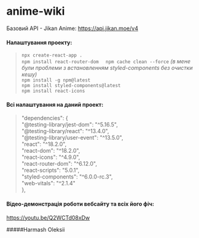 
# anime-wiki

Базовий API - Jikan Anime: https://api.jikan.moe/v4

#### Налаштування проекту:  
>`npx create-react-app .`  
>`npm install react-router-dom  `
>`npm cache clean --force` _(в мене були проблеми з встановленням styled-components без очистки кешу)_  
>`npm install -g npm@latest`  
>`npm install styled-components@latest`   
>`npm install react-icons`  

#### Всі налаштування на даний проект:
>"dependencies": {  
    "@testing-library/jest-dom": "^5.16.5",  
    "@testing-library/react": "^13.4.0",  
    "@testing-library/user-event": "^13.5.0",  
    "react": "^18.2.0",  
    "react-dom": "^18.2.0",  
    "react-icons": "^4.9.0",  
    "react-router-dom": "^6.12.0",  
    "react-scripts": "5.0.1",  
    "styled-components": "^6.0.0-rc.3",  
    "web-vitals": "^2.1.4"  
  },


#### **Відео-демонстрація роботи вебсайту та всіх його фіч:**  
https://youtu.be/Q2WCTd08xDw

#####Harmash Oleksii
